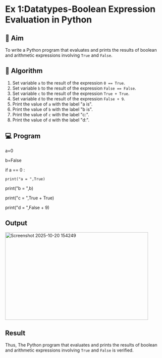 
# Ex 1:Datatypes-Boolean Expression Evaluation in Python

## 🎯 Aim
To write a Python program that evaluates and prints the results of boolean and arithmetic expressions involving `True` and `False`.

## 🧠 Algorithm
1. Set variable `a` to the result of the expression `0 == True`.
2. Set variable `b` to the result of the expression `False == False`.
3. Set variable `c` to the result of the expression `True + True`.
4. Set variable `d` to the result of the expression `False + 9`.
5. Print the value of `a` with the label "a is".
6. Print the value of `b` with the label "b is".
7. Print the value of `c` with the label "c:".
8. Print the value of `d` with the label "d:".

## 💻 Program

a=0

b=False

if a == 0 :

    print("a = ",True)

print("b = ",b)

print("c = ",True + True)

print("d = ",False + 9)

## Output

<img width="461" height="282" alt="Screenshot 2025-10-20 154249" src="https://github.com/user-attachments/assets/a8e443c1-a769-4e1b-8fe3-310d74faae60" />

## Result

Thus, The Python program that evaluates and prints the results of boolean and arithmetic expressions involving `True` and `False` is verified.
